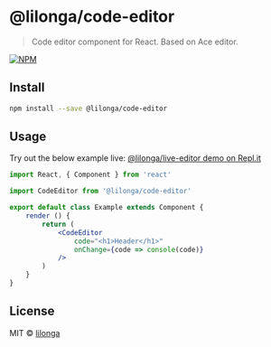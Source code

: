 # @lilonga/code-editor

> Code editor component for React. Based on Ace editor.

[![NPM](https://img.shields.io/npm/v/@lilonga/code-editor.svg)](https://www.npmjs.com/package/@lilonga/code-editor)

## Install

```bash
npm install --save @lilonga/code-editor
```

## Usage
Try out the below example live: [@lilonga/live-editor demo on Repl.it](https://repl.it/@lilonga/code-editor)
```jsx
import React, { Component } from 'react'

import CodeEditor from '@lilonga/code-editor'

export default class Example extends Component {
	render () {
		return (
			<CodeEditor 
				code="<h1>Header</h1>" 
				onChange={code => console(code)}
			/>
		)
	}
}
```

## License

MIT © [lilonga](https://github.com/lilonga)
